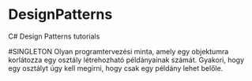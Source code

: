 # DesignPatterns
C# Design Patterns tutorials

#SINGLETON
Olyan programtervezési minta, amely egy objektumra korlátozza egy osztály létrehozható példányainak számát. Gyakori, hogy egy osztályt úgy kell megírni, hogy csak egy példány lehet belőle.
